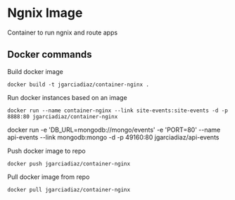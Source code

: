 Ngnix Image
====

Container to run ngnix and route apps

Docker commands
----

Build docker image

`docker build -t jgarciadiaz/container-nginx .`

Run docker instances based on an image

`docker run --name container-nginx --link site-events:site-events -d -p 8888:80 jgarciadiaz/container-nginx`

docker run -e 'DB_URL=mongodb://mongo/events' -e 'PORT=80' --name api-events --link mongodb:mongo -d -p 49160:80 jgarciadiaz/api-events

Push docker image to repo

`docker push jgarciadiaz/container-nginx`

Pull docker image from repo

`docker pull jgarciadiaz/container-nginx`
